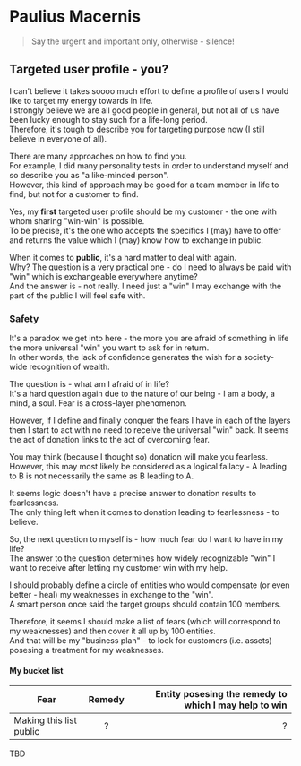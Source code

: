 # Paulius Macernis

> Say the urgent and important only, otherwise - silence!


## Targeted user profile - you?

I can't believe it takes soooo much effort to define a profile of users I would like to target my energy towards in life.  
I strongly believe we are all good people in general, but not all of us have been lucky enough to stay such for a life-long period.  
Therefore, it's tough to describe you for targeting purpose now (I still believe in everyone of all).  

There are many approaches on how to find you.  
For example, I did many personality tests in order to understand myself and so describe you as "a like-minded person".  
However, this kind of approach may be good for a team member in life to find, but not for a customer to find. 

Yes, my **first** targeted user profile should be my customer - the one with whom sharing "win-win" is possible.  
To be precise, it's the one who accepts the specifics I (may) have to offer and returns the value which I (may) know how to exchange in public.  

When it comes to **public**, it's a hard matter to deal with again.  
Why? The question is a very practical one - do I need to always be paid with "win" which is exchangeable everywhere anytime?  
And the answer is - not really. I need just a "win" I may exchange with the part of the public I will feel safe with.  

### Safety  

It's a paradox we get into here - the more you are afraid of something in life the more universal "win" you want to ask for in return.  
In other words, the lack of confidence generates the wish for a society-wide recognition of wealth.  

The question is - what am I afraid of in life?  
It's a hard question again due to the nature of our being - I am a body, a mind, a soul. Fear is a cross-layer phenomenon.  

However, if I define and finally conquer the fears I have in each of the layers then I start to act with no need to receive the universal "win" back.
It seems the act of donation links to the act of overcoming fear.  

You may think (because I thought so) donation will make you fearless.  
However, this may most likely be considered as a logical fallacy - A leading to B is not necessarily the same as B leading to A.  

It seems logic doesn't have a precise answer to donation results to fearlessness.  
The only thing left when it comes to donation leading to fearlessness - to believe.  

So, the next question to myself is - how much fear do I want to have in my life?  
The answer to the question determines how widely recognizable "win" I want to receive after letting my customer win with my help.  

I should probably define a circle of entities who would compensate (or even better - heal) my weaknesses in exchange to the "win".  
A smart person once said the target groups should contain 100 members.  

Therefore, it seems I should make a list of fears (which will correspond to my weaknesses) and then cover it all up by 100 entities.  
And that will be my "business plan" - to look for customers (i.e. assets) posesing a treatment for my weaknesses.  

#### My bucket list

| Fear                    | Remedy        | Entity posesing the remedy to which I may help to win  |
| ----------------------- |:-------------:| ------------------------------------------------------:|
| Making this list public | ?             | ?                                                      |

TBD
